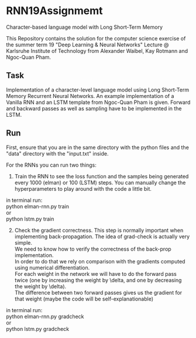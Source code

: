 # RNN19Assignmemt
Character-based language model with Long Short-Term Memory

This Repository contains the solution for the computer science exercise of the summer term 19 "Deep Learning & Neural Networks" Lecture @ Karlsruhe Institute of Technology from Alexander Waibel, Kay Rotmann and Ngoc-Quan Pham.  

## Task

Implementation of a character-level language model using Long Short-Term Memory Recurrent Neural Networks. An example implementation of a Vanilla RNN and an LSTM template from Ngoc-Quan Pham is given. Forward and backward passes as well as sampling have to be implemented in the LSTM.  

## Run

First, ensure that you are in the same directory with the python files and the "data" directory with the "input.txt" inside.

For the RNNs you can run two things:  

1. Train the RNN to see the loss function and the samples being generated every 1000 (elman) or 100 (LSTM) steps. You can manually change the hyperparameters to play around with the code a little bit.  

in terminal run:  
python elman-rnn.py train  
or  
python lstm.py train

2. Check the gradient correctness. This step is normally important when implementing back-propagation. The idea of grad-check is actually very simple.    
We need to know how to verify the correctness of the back-prop implementation.  
In order to do that we rely on comparison with the gradients computed using numerical differentiation.  
For each weight in the network we will have to do the forward pass twice (one by increasing the weight by \delta, and one by decreasing the weight by \delta).  
The difference between two forward passes gives us the gradient for that weight (maybe the code will be self-explanationable)

in terminal run:  
python elman-rnn.py gradcheck  
or  
python lstm.py gradcheck  
